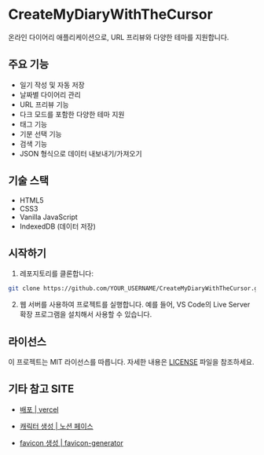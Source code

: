 # CreateMyDiaryWithTheCursor

온라인 다이어리 애플리케이션으로, URL 프리뷰와 다양한 테마를 지원합니다.

## 주요 기능

- 일기 작성 및 자동 저장
- 날짜별 다이어리 관리
- URL 프리뷰 기능
- 다크 모드를 포함한 다양한 테마 지원
- 태그 기능
- 기분 선택 기능
- 검색 기능
- JSON 형식으로 데이터 내보내기/가져오기

## 기술 스택

- HTML5
- CSS3
- Vanilla JavaScript
- IndexedDB (데이터 저장)

## 시작하기

1. 레포지토리를 클론합니다:
```bash
git clone https://github.com/YOUR_USERNAME/CreateMyDiaryWithTheCursor.git
```

2. 웹 서버를 사용하여 프로젝트를 실행합니다. 예를 들어, VS Code의 Live Server 확장 프로그램을 설치해서 사용할 수 있습니다.

## 라이선스

이 프로젝트는 MIT 라이선스를 따릅니다. 자세한 내용은 [LICENSE](LICENSE) 파일을 참조하세요.


## 기타 참고 SITE

- [배포 | vercel](https://vercel.com/)

- [캐릭터 생성 | 노션 페이스](https://faces.notion.com/?face=s3e58y0b16n2m26h13a0)

- [favicon 생성 | favicon-generator](https://www.favicon-generator.org/)